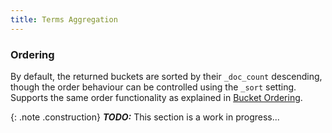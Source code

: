 ```yaml
---
title: Terms Aggregation
---
```


### Ordering

By default, the returned buckets are sorted by their `_doc_count` descending,
though the order behaviour can be controlled using the `_sort` setting. Supports
the same order functionality as explained in [Bucket Ordering](..#ordering).


{: .note .construction}
**_TODO:_** This section is a work in progress...

<div style="min-height: 800px"></div>
